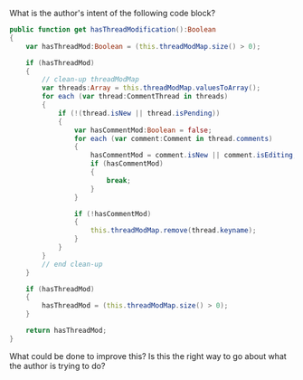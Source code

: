 What is the author\'s intent of the following code block?

```actionscript
public function get hasThreadModification():Boolean
{
    var hasThreadMod:Boolean = (this.threadModMap.size() > 0);

	if (hasThreadMod)
	{
		// clean-up threadModMap
		var threads:Array = this.threadModMap.valuesToArray();
		for each (var thread:CommentThread in threads)
		{
			if (!(thread.isNew || thread.isPending))
			{
				var hasCommentMod:Boolean = false;
				for each (var comment:Comment in thread.comments)
				{
					hasCommentMod = comment.isNew || comment.isEditing;
					if (hasCommentMod)
					{
						break;
					}
				}

				if (!hasCommentMod)
				{
					this.threadModMap.remove(thread.keyname);
				}
			}
		}
		// end clean-up
	}

	if (hasThreadMod)
	{
		hasThreadMod = (this.threadModMap.size() > 0);
	}

	return hasThreadMod;
}
```

What could be done to improve this? Is this the right way to go about what the author is trying to do?
